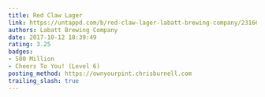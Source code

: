 ```yaml
---
title: Red Claw Lager
link: https://untappd.com/b/red-claw-lager-labatt-brewing-company/2316637
authors: Labatt Brewing Company
date: 2017-10-12 18:39:49
rating: 3.25
badges:
- 500 Million
- Cheers To You! (Level 6)
posting_method: https://ownyourpint.chrisburnell.com
trailing_slash: true
---
```

